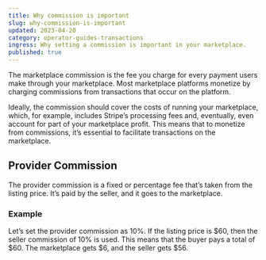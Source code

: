 ```yaml
---
title: Why commission is important
slug: why-commission-is-important
updated: 2023-04-20
category: operator-guides-transactions
ingress: Why setting a commission is important in your marketplace.
published: true
---
```


The marketplace commission is the fee you charge for every payment users
make through your marketplace. Most marketplace platforms monetize by
charging commissions from transactions that occur on the platform.

Ideally, the commission should cover the costs of running your
marketplace, which, for example, includes Stripe’s processing fees and,
eventually, even account for part of your marketplace profit. This means
that to monetize from commissions, it’s essential to facilitate
transactions on the marketplace.

## Provider Commission

The provider commission is a fixed or percentage fee that’s taken from
the listing price. It’s paid by the seller, and it goes to the
marketplace.

### Example

Let’s set the provider commission as 10%. If the listing price is
$60, then the seller commission of 10% is used. This means that the buyer pays a total of $60.
The marketplace gets $6, and the seller gets $56.
